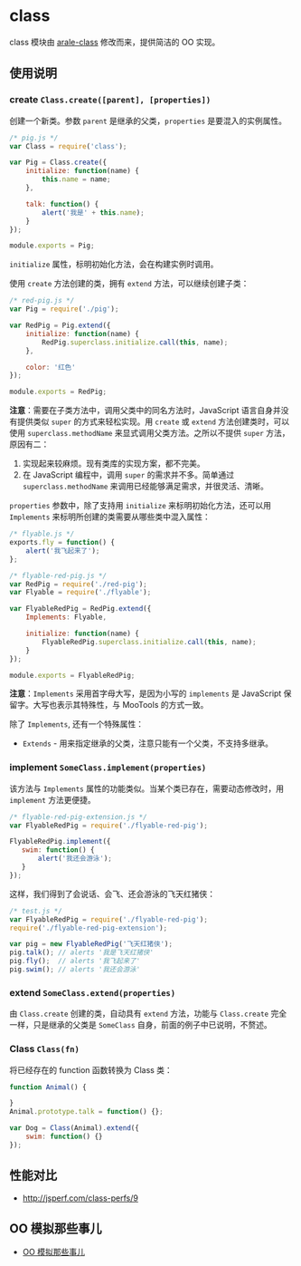 class
==========

class 模块由 [arale-class](https://github.com/aralejs/class) 修改而来，提供简洁的 OO 实现。

## 使用说明


### create `Class.create([parent], [properties])`

创建一个新类。参数 `parent` 是继承的父类，`properties` 是要混入的实例属性。

```js
/* pig.js */
var Class = require('class');

var Pig = Class.create({
    initialize: function(name) {
        this.name = name;
    },

    talk: function() {
        alert('我是' + this.name);
    }
});

module.exports = Pig;
```

`initialize` 属性，标明初始化方法，会在构建实例时调用。

使用 `create` 方法创建的类，拥有 `extend` 方法，可以继续创建子类：

```js
/* red-pig.js */
var Pig = require('./pig');

var RedPig = Pig.extend({
    initialize: function(name) {
        RedPig.superclass.initialize.call(this, name);
    },

    color: '红色'
});

module.exports = RedPig;
```

**注意**：需要在子类方法中，调用父类中的同名方法时，JavaScript 语言自身并没有提供类似 `super`
的方式来轻松实现。用 `create` 或 `extend` 方法创建类时，可以使用 `superclass.methodName`
来显式调用父类方法。之所以不提供 `super` 方法，原因有二：

1. 实现起来较麻烦。现有类库的实现方案，都不完美。
2. 在 JavaScript 编程中，调用 `super` 的需求并不多。简单通过 `superclass.methodName`
来调用已经能够满足需求，并很灵活、清晰。

`properties` 参数中，除了支持用 `initialize` 来标明初始化方法，还可以用 `Implements`
来标明所创建的类需要从哪些类中混入属性：

```js
/* flyable.js */
exports.fly = function() {
    alert('我飞起来了');
};
```

```js
/* flyable-red-pig.js */
var RedPig = require('./red-pig');
var Flyable = require('./flyable');

var FlyableRedPig = RedPig.extend({
    Implements: Flyable,

    initialize: function(name) {
        FlyableRedPig.superclass.initialize.call(this, name);
    }
});

module.exports = FlyableRedPig;
```

**注意**：`Implements` 采用首字母大写，是因为小写的 `implements` 是 JavaScript
保留字。大写也表示其特殊性，与 MooTools 的方式一致。

除了 `Implements`, 还有一个特殊属性：

- `Extends` - 用来指定继承的父类，注意只能有一个父类，不支持多继承。


### implement `SomeClass.implement(properties)`

该方法与 `Implements` 属性的功能类似。当某个类已存在，需要动态修改时，用 `implement`
方法更便捷。


```js
/* flyable-red-pig-extension.js */
var FlyableRedPig = require('./flyable-red-pig');

FlyableRedPig.implement({
   swim: function() {
       alert('我还会游泳');
   }
});
```

这样，我们得到了会说话、会飞、还会游泳的飞天红猪侠：

```js
/* test.js */
var FlyableRedPig = require('./flyable-red-pig');
require('./flyable-red-pig-extension');

var pig = new FlyableRedPig('飞天红猪侠');
pig.talk(); // alerts '我是飞天红猪侠'
pig.fly();  // alerts '我飞起来了'
pig.swim(); // alerts '我还会游泳'
```


### extend `SomeClass.extend(properties)`

由 `Class.create` 创建的类，自动具有 `extend` 方法，功能与 `Class.create`
完全一样，只是继承的父类是 `SomeClass` 自身，前面的例子中已说明，不赘述。


### Class `Class(fn)`

将已经存在的 function 函数转换为 Class 类：

```js
function Animal() {

}
Animal.prototype.talk = function() {};

var Dog = Class(Animal).extend({
    swim: function() {}
});
```


## 性能对比

- <http://jsperf.com/class-perfs/9>


## OO 模拟那些事儿

- [OO 模拟那些事儿](https://github.com/aralejs/class/blob/master/docs/competitors.md)